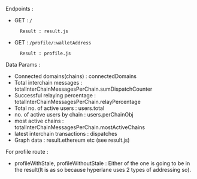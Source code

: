 Endpoints :

- GET : ```/```

        Result : result.js


- GET : ```/profile/:walletAddress```


        Result : profile.js



Data Params :
- Connected domains(chains)  : connectedDomains
- Total interchain messages : totalInterChainMessagesPerChain.sumDispatchCounter
- Successful relaying percentage : totalInterChainMessagesPerChain.relayPercentage
- Total no. of active users : users.total
- no. of active users by chain : users.perChainObj
- most active chains : totalInterChainMessagesPerChain.mostActiveChains
- latest interchain transactions : dispatches
- Graph data : result.ethereum etc (see result.js)


For profile route :
- profileWithStale, profileWithoutStale : Either of the one is going to be in the result(It is as so because hyperlane uses 2 types of addressing so).